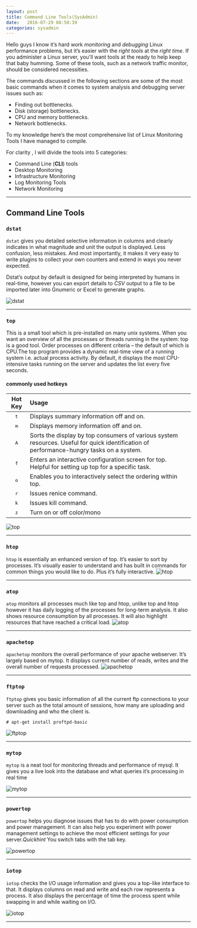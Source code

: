 ```yaml
---
layout: post
title: Command Line Tools(SysAdmin)
date:   2016-07-29 08:50:39  
categories: sysadmin
---
```


Hello guys I know it’s hard work *monitoring* and *debugging* Linux performance problems, but it’s easier with the *right tools* at the *right time*. If you administer a Linux server, you'll want tools at the ready to help keep that baby humming. Some of these tools, such as a network traffic monitor, should be considered necessities. 

The commands discussed in the following sections are some of the most basic commands when it comes to system analysis and debugging server issues such as:

- Finding out bottlenecks.
- Disk (storage) bottlenecks.
- CPU and memory bottlenecks.
- Network bottlenecks.

To my knowledge here’s the most comprehensive list of Linux Monitoring Tools I have managed to compile.

For clarity , I will divide the tools into 5 categories:
- Command Line (**CLI**) tools
- Desktop Monitoring
- Infrastructure Monitoring
- Log Monitoring Tools
- Network Monitoring

---

## Command Line Tools

### `dstat`
`dstat` gives you detailed selective information in columns and clearly indicates in what magnitude and unit the output is displayed. Less confusion, less mistakes. And most importantly, it makes it very easy to write plugins to collect your own counters and extend in ways you never expected.

Dstat’s output by default is designed for being interpreted by humans in real-time, however you can export details to *CSV* output to a file to be imported later into Gnumeric or Excel to generate graphs. 

![dstat](/blog/assets/img/command_line_tools/dstat.png)

---

### `top`

This is a small tool which is pre-installed on many unix systems. When you want an overview of all the processes or threads running in the system: top is a good tool. Order processes on different criteria – the default of which is CPU.The top program provides a dynamic real-time view of a running system i.e. actual process activity. By default, it displays the most CPU-intensive tasks running on the server and updates the list every five seconds.
	
#### commonly used hotkeys

| Hot Key | Usage |
|:----------:|:--------|
| <kbd>t</kbd> |	Displays summary information off and on.|
| <kbd>m</kbd> |	Displays memory information off and on.|
| <kbd>A</kbd> |	Sorts the display by top consumers of various system resources. Useful for quick identification of performance-hungry tasks on a system.|
| <kbd>f</kbd> |	Enters an interactive configuration screen for top. Helpful for setting up top for a specific task.|
| <kbd>o</kbd> |	Enables you to interactively select the ordering within top.|
| <kbd>r</kbd> |	Issues renice command.|
| <kbd>k</kbd> |	Issues kill command.|
| <kbd>z</kbd> |	Turn on or off color/mono|


![top](/blog/assets/img/command_line_tools/top.png)

---

### `htop`
`htop` is essentially an enhanced version of top. It’s easier to sort by processes. It’s visually easier to understand and has built in commands for common things you would like to do. Plus it’s fully interactive.
![htop](/blog/assets/img/command_line_tools/htop.png)

---

### `atop`
`atop` monitors all processes much like top and htop, unlike top and htop however it has daily logging of the processes for long-term analysis. It also shows resource consumption by all processes. It will also highlight resources that have reached a critical load.
![atop](/blog/assets/img/command_line_tools/atop.png)

---

### `apachetop`
`apachetop` monitors the overall performance of your apache webserver. It’s largely based on mytop. It displays current number of reads, writes and the overall number of requests processed.
![apachetop](/blog/assets/img/command_line_tools/apachetop.png)

---

### `ftptop`
`ftptop` gives you basic information of all the current ftp connections to your server such as the total amount of sessions, how many are uploading and downloading and who the client is.

	# apt-get install proftpd-basic  

![ftptop](/blog/assets/img/command_line_tools/ftptop.png)

---

### `mytop`
`mytop` is a neat tool for monitoring threads and performance of mysql. It gives you a live look into the database and what queries it’s processing in real time

![mytop](/blog/assets/img/command_line_tools/mytop.png)

---

### `powertop`
`powertop` helps you diagnose issues that has to do with power consumption and power management. It can also help you experiment with power management settings to achieve the most efficient settings for your server.*Quickhint* You switch tabs with the tab key.

![powertop](/blog/assets/img/command_line_tools/powertop.png)

---

### `iotop`
`iotop` checks the I/O usage information and gives you a top-like interface to that. It displays columns on read and write and each row represents a process. It also displays the percentage of time the process spent while swapping in and while waiting on I/O.

	 
![iotop](/blog/assets/img/command_line_tools/iotop.png)

--- 
